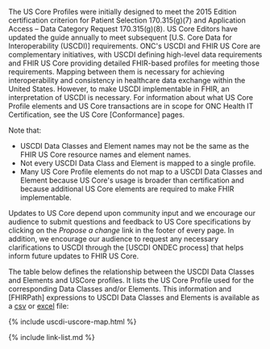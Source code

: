 <!-- {% raw %} to make the USCDI table

need 

source CSV file = `input/data/uscdi-table.csv`
markdown page file = `input/pagecontent/uscdi.md`
liquid template files = `input/includes/uscdi-uscore-map.html`,`input/includes/sd_link.html`
icons (png files) = `input/images/<"kebab case" USCDI class names>.png`

1. create the source CSV file with all the same column names
    - FHIRPath column is not used for rendering so can replace with template name or whatever
    - this file lives in the `input/data` folder
    - It is copied to the `input/images` folder as both a csv and convert to excel file using a bash/python script.
2. The pagecontent/uscdi.md page is where the table is rendered
3. the liquid template tag "{% include uscdi-uscore-map.html %}" references `includes/uscdi-uscore-map.html` which does the rendering
   - this file depends on another liquid template {% include sd_link.html title = title  %} which refererence `includes/sd_link.html` to get the profile page link.
   1. icons (png images) are in the `input/images` are named using the "kebab case" USCDI class names.{% endraw %} -->

The US Core Profiles were initially designed to meet the 2015 Edition certification criterion for Patient Selection 170.315(g)(7) and Application Access – Data Category Request 170.315(g)(8). US Core Editors have updated the guide annually to meet subsequent [U.S. Core Data for Interoperability (USCDI)] requirements.  ONC's USCDI and FHIR US Core are complementary initiatives, with USCDI defining high-level data requirements and FHIR US Core providing detailed FHIR-based profiles for meeting those requirements. Mapping between them is necessary for achieving interoperability and consistency in healthcare data exchange within the United States. However, to make USCDI implementable in FHIR, an interpretation of USCDI is necessary.  For information about what US Core Profile elements and US Core transactions are in scope for ONC Health IT Certification, see the US Core [Conformance] pages.

Note that:
-  USCDI Data Classes and Element names may not be the same as the FHIR US Core resource names and element names.
-  Not every USCDI Data Class and Element is mapped to a single profile.
-  Many US Core Profile elements do not map to a USCDI Data Classes and Element because US Core's usage is broader than certification and because additional US Core elements are required to make FHIR implementable.

Updates to US Core depend upon community input and we encourage our audience to submit questions and feedback to US Core specifications by clicking on the *Propose a change* link in the footer of every page.  In addition, we encourage our audience to request any necessary clarifications to USCDI through the [USCDI ONDEC process] that helps inform future updates to FHIR US Core.

The table below defines the relationship between the USCDI Data Classes and Elements and USCore profiles. It lists the US Core Profile used for the corresponding Data Classes and/or Elements. This information and [FHIRPath] expressions to USCDI Data Classes and Elements is available as a [csv](tables/uscdi-table.csv) or [excel](tables/uscdi-table.xlsx) file:


{% include uscdi-uscore-map.html %}

{% include link-list.md %}





   
